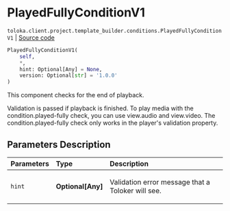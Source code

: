 # PlayedFullyConditionV1
`toloka.client.project.template_builder.conditions.PlayedFullyConditionV1` | [Source code](https://github.com/Toloka/toloka-kit/blob/v1.1.3/src/client/project/template_builder/conditions.py#L204)

```python
PlayedFullyConditionV1(
    self,
    *,
    hint: Optional[Any] = None,
    version: Optional[str] = '1.0.0'
)
```

This component checks for the end of playback.


Validation is passed if playback is finished. To play media with the condition.played-fully check, you can use
view.audio and view.video. The condition.played-fully check only works in the player's validation property.

## Parameters Description

| Parameters | Type | Description |
| :----------| :----| :-----------|
`hint`|**Optional\[Any\]**|<p>Validation error message that a Toloker will see.</p>

